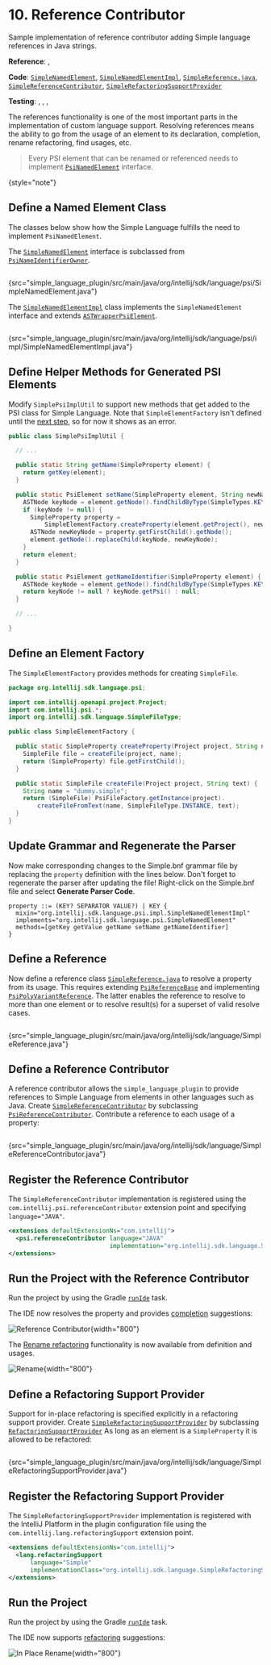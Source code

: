 # 10. Reference Contributor

<!-- Copyright 2000-2022 JetBrains s.r.o. and contributors. Use of this source code is governed by the Apache 2.0 license. -->

<link-summary>Sample implementation of reference contributor adding Simple language references in Java strings.</link-summary>

<tldr>

**Reference**: [](references_and_resolve.md), [](psi_references.md)

**Code**: [`SimpleNamedElement`](%gh-sdk-samples%/simple_language_plugin/src/main/java/org/intellij/sdk/language/psi/SimpleNamedElement.java),
[`SimpleNamedElementImpl`](%gh-sdk-samples%/simple_language_plugin/src/main/java/org/intellij/sdk/language/psi/impl/SimpleNamedElementImpl.java),
[`SimpleReference.java`](%gh-sdk-samples%/simple_language_plugin/src/main/java/org/intellij/sdk/language/SimpleReference.java),
[`SimpleReferenceContributor`](%gh-sdk-samples%/simple_language_plugin/src/main/java/org/intellij/sdk/language/SimpleReferenceContributor.java),
[`SimpleRefactoringSupportProvider`](%gh-sdk-samples%/simple_language_plugin/src/main/java/org/intellij/sdk/language/SimpleRefactoringSupportProvider.java)

**Testing**: [](completion_test.md), [](rename_test.md), [](reference_test.md),

</tldr>

<include from="language_and_filetype.md" element-id="custom_language_tutorial_header"></include>

The references functionality is one of the most important parts in the implementation of custom language support.
Resolving references means the ability to go from the usage of an element to its declaration, completion, rename refactoring, find usages, etc.

> Every PSI element that can be renamed or referenced needs to implement [`PsiNamedElement`](%gh-ic%/platform/core-api/src/com/intellij/psi/PsiNamedElement.java) interface.
>
{style="note"}

## Define a Named Element Class

The classes below show how the Simple Language fulfills the need to implement `PsiNamedElement`.

The [`SimpleNamedElement`](%gh-sdk-samples%/simple_language_plugin/src/main/java/org/intellij/sdk/language/psi/SimpleNamedElement.java) interface is subclassed from [`PsiNameIdentifierOwner`](%gh-ic%/platform/core-api/src/com/intellij/psi/PsiNameIdentifierOwner.java).

```java
```
{src="simple_language_plugin/src/main/java/org/intellij/sdk/language/psi/SimpleNamedElement.java"}

The [`SimpleNamedElementImpl`](%gh-sdk-samples%/simple_language_plugin/src/main/java/org/intellij/sdk/language/psi/impl/SimpleNamedElementImpl.java) class implements the `SimpleNamedElement` interface and extends [`ASTWrapperPsiElement`](%gh-ic%/platform/core-impl/src/com/intellij/extapi/psi/ASTWrapperPsiElement.java).

```java
```
{src="simple_language_plugin/src/main/java/org/intellij/sdk/language/psi/impl/SimpleNamedElementImpl.java"}

## Define Helper Methods for Generated PSI Elements

Modify `SimplePsiImplUtil` to support new methods that get added to the PSI class for Simple Language.
Note that `SimpleElementFactory` isn't defined until the [next step](#define-an-element-factory), so for now it shows as an error.

```java
public class SimplePsiImplUtil {

  // ...

  public static String getName(SimpleProperty element) {
    return getKey(element);
  }

  public static PsiElement setName(SimpleProperty element, String newName) {
    ASTNode keyNode = element.getNode().findChildByType(SimpleTypes.KEY);
    if (keyNode != null) {
      SimpleProperty property =
          SimpleElementFactory.createProperty(element.getProject(), newName);
      ASTNode newKeyNode = property.getFirstChild().getNode();
      element.getNode().replaceChild(keyNode, newKeyNode);
    }
    return element;
  }

  public static PsiElement getNameIdentifier(SimpleProperty element) {
    ASTNode keyNode = element.getNode().findChildByType(SimpleTypes.KEY);
    return keyNode != null ? keyNode.getPsi() : null;
  }

  // ...

}
```

## Define an Element Factory

The `SimpleElementFactory` provides methods for creating `SimpleFile`.

```java
package org.intellij.sdk.language.psi;

import com.intellij.openapi.project.Project;
import com.intellij.psi.*;
import org.intellij.sdk.language.SimpleFileType;

public class SimpleElementFactory {

  public static SimpleProperty createProperty(Project project, String name) {
    SimpleFile file = createFile(project, name);
    return (SimpleProperty) file.getFirstChild();
  }

  public static SimpleFile createFile(Project project, String text) {
    String name = "dummy.simple";
    return (SimpleFile) PsiFileFactory.getInstance(project).
        createFileFromText(name, SimpleFileType.INSTANCE, text);
  }
}
```

## Update Grammar and Regenerate the Parser

Now make corresponding changes to the <path>Simple.bnf</path> grammar file by replacing the `property` definition with the lines below.
Don't forget to regenerate the parser after updating the file!
Right-click on the <path>Simple.bnf</path> file and select **Generate Parser Code**.

```bnf
property ::= (KEY? SEPARATOR VALUE?) | KEY {
  mixin="org.intellij.sdk.language.psi.impl.SimpleNamedElementImpl"
  implements="org.intellij.sdk.language.psi.SimpleNamedElement"
  methods=[getKey getValue getName setName getNameIdentifier]
}
```

## Define a Reference

Now define a reference class [`SimpleReference.java`](%gh-sdk-samples%/simple_language_plugin/src/main/java/org/intellij/sdk/language/SimpleReference.java) to resolve a property from its usage.
This requires extending [`PsiReferenceBase`](%gh-ic%/platform/core-api/src/com/intellij/psi/PsiReferenceBase.java) and implementing [`PsiPolyVariantReference`](%gh-ic%/platform/core-api/src/com/intellij/psi/PsiPolyVariantReference.java).
The latter enables the reference to resolve to more than one element or to resolve result(s) for a superset of valid resolve cases.

```java
```
{src="simple_language_plugin/src/main/java/org/intellij/sdk/language/SimpleReference.java"}

## Define a Reference Contributor

A reference contributor allows the `simple_language_plugin` to provide references to Simple Language from elements in other languages such as Java.
Create [`SimpleReferenceContributor`](%gh-sdk-samples%/simple_language_plugin/src/main/java/org/intellij/sdk/language/SimpleReferenceContributor.java) by subclassing [`PsiReferenceContributor`](%gh-ic%/platform/core-api/src/com/intellij/psi/PsiReferenceContributor.java).
Contribute a reference to each usage of a property:

```java
```
{src="simple_language_plugin/src/main/java/org/intellij/sdk/language/SimpleReferenceContributor.java"}

## Register the Reference Contributor

The `SimpleReferenceContributor` implementation is registered using the `com.intellij.psi.referenceContributor` extension point and specifying `language="JAVA"`.

```xml
<extensions defaultExtensionNs="com.intellij">
  <psi.referenceContributor language="JAVA"
                            implementation="org.intellij.sdk.language.SimpleReferenceContributor"/>
</extensions>
```

## Run the Project with the Reference Contributor

Run the project by using the Gradle [`runIde`](creating_plugin_project.md#running-a-plugin-with-the-runide-gradle-task) task.

The IDE now resolves the property and provides [completion](https://www.jetbrains.com/help/idea/auto-completing-code.html#basic_completion) suggestions:

![Reference Contributor](reference_contributor.png){width="800"}

The [Rename refactoring](https://www.jetbrains.com/help/idea/rename-refactorings.html#invoke-rename-refactoring) functionality is now available from definition and usages.

![Rename](rename.png){width="800"}

## Define a Refactoring Support Provider

Support for in-place refactoring is specified explicitly in a refactoring support provider.
Create [`SimpleRefactoringSupportProvider`](%gh-sdk-samples%/simple_language_plugin/src/main/java/org/intellij/sdk/language/SimpleRefactoringSupportProvider.java) by subclassing [`RefactoringSupportProvider`](%gh-ic%/platform/refactoring/src/com/intellij/lang/refactoring/RefactoringSupportProvider.java)
As long as an element is a `SimpleProperty` it is allowed to be refactored:

```java
```
{src="simple_language_plugin/src/main/java/org/intellij/sdk/language/SimpleRefactoringSupportProvider.java"}

## Register the Refactoring Support Provider

The `SimpleRefactoringSupportProvider` implementation is registered with the IntelliJ Platform in the plugin configuration file using the `com.intellij.lang.refactoringSupport` extension point.

```xml
<extensions defaultExtensionNs="com.intellij">
  <lang.refactoringSupport
      language="Simple"
      implementationClass="org.intellij.sdk.language.SimpleRefactoringSupportProvider"/>
</extensions>
```

## Run the Project

Run the project by using the Gradle [`runIde`](creating_plugin_project.md#running-a-plugin-with-the-runide-gradle-task) task.

The IDE now supports [refactoring](https://www.jetbrains.com/help/idea/rename-refactorings.html) suggestions:

![In Place Rename](in_place_rename.png){width="800"}
